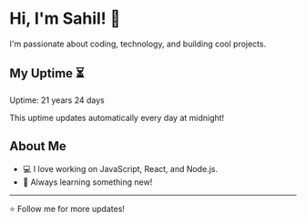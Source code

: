 # Hi, I'm Sahil! 👋

I'm passionate about coding, technology, and building cool projects.

## My Uptime ⏳
Uptime: 21 years 24 days

This uptime updates automatically every day at midnight!

## About Me
- 💻 I love working on JavaScript, React, and Node.js.
- 🎯 Always learning something new!

---

⭐️ Follow me for more updates!
